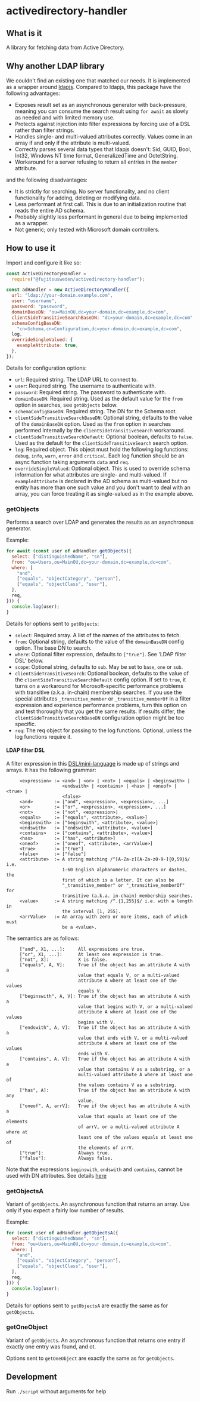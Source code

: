# activedirectory-handler

## What is it

A library for fetching data from Active Directory.

## Why another LDAP library

We couldn't find an existing one that matched our needs.
It is implemented as a wrapper around [ldapjs](http://ldapjs.org/).
Compared to ldapjs, this package have the following advantages:

* Exposes result set as an asynchronous generator with back-pressure, meaning you can consume the search result using `for await` as slowly as needed and with limited memory use.
* Protects against injection into filter expressions by forcing use of a DSL rather than filter strings.
* Handles single- and multi-valued attributes correctly.
  Values come in an array if and only if the attribute is multi-valued.
* Correctly parses several data types that ldapjs doesn't:
  Sid, GUID, Bool, Int32, Windows NT time format, GeneralizedTime and OctetString.
* Workaround for a server refusing to return all entries in the `member` attribute.

and the following disadvantages:

* It is strictly for searching. No server functionality, and no client functionality for adding, deleting or modifying data.
* Less performant at first call. This is due to an initialization routine that reads the entire AD schema.
* Probably slightly less performant in general due to being implemented as a wrapper.
* Not generic; only tested with Microsoft domain controllers.

## How to use it

Import and configure it like so:
```js
const ActiveDirectoryHandler =
  require("@fujitsusweden/activedirectory-handler");

const adHandler = new ActiveDirectoryHandler({
  url: "ldap://your-domain.example.com",
  user: "username",
  password: "password",
  domainBaseDN: "ou=MainOU,dc=your-domain,dc=example,dc=com",
  clientSideTransitiveSearchBaseDN: "dc=your-domain,dc=example,dc=com",
  schemaConfigBaseDN:
    "cn=Schema,cn=Configuration,dc=your-domain,dc=example,dc=com",
  log,
  overrideSingleValued: {
    exampleAttribute: true,
  },
});
```

Details for configuration options:

* `url`:
  Required string.
  The LDAP URL to connect to.
* `user`:
  Required string.
  The username to authenticate with.
* `password`:
  Required string.
  The password to authenticate with.
* `domainBaseDN`:
  Required string.
  Used as the default value for the `from` option in searches, see `getObjects` below.
* `schemaConfigBaseDN`:
  Required string.
  The DN for the Schema root.
* `clientSideTransitiveSearchBaseDN`:
  Optional string, defaults to the value of the `domainBaseDN` option.
  Used as the `from` option in searches performed internally by the `clientSideTransitiveSearch` workaround.
* `clientSideTransitiveSearchDefault`:
  Optional boolean, defaults to `false`.
  Used as the default for the `clientSideTransitiveSearch` search option.
* `log`:
  Required object.
  This object must hold the following log functions: `debug`, `info`, `warn`, `error` and `critical`.
  Each log function should be an async function taking arguments `data` and `req`.
* `overrideSingleValued`:
  Optional object.
  This is used to override schema information for what attributes are single- and multi-valued.
  If `exampleAttribute` is declared in the AD schema as multi-valued but no entity has more than one such value and you don't want to deal with an array, you can force treating it as single-valued as in the example above.

### getObjects

Performs a search over LDAP and generates the results as an asynchronous generator.

Example:

```js
for await (const user of adHandler.getObjects({
  select: ["distinguishedName", "sn"],
  from: "ou=Users,ou=MainOU,dc=your-domain,dc=example,dc=com",
  where: [
    "and",
    ["equals", "objectCategory", "person"],
    ["equals", "objectClass", "user"],
  ],
  req,
})) {
  console.log(user);
}
```

Details for options sent to `getObjects`:

* `select`:
  Required array.
  A list of the names of the attributes to fetch.
* `from`:
  Optional string, defaults to the value of the `domainBaseDN` config option.
  The base DN to search.
* `where`:
  Optional filter expression, defaults to `["true"]`.
  See 'LDAP filter DSL' below.
* `scope`:
  Optional string, defaults to `sub`.
  May be set to `base`, `one` or `sub`.
* `clientSideTransitiveSearch`:
  Optional boolean, defaults to the value of the `clientSideTransitiveSearchDefault` config option.
  If set to `true`, it turns on a workaround for Microsoft-specific performance problems with transitive (a.k.a. in-chain) membership searches.
  If you use the special attributes `_transitive_member` or `_transitive_memberOf` in a filter expression and experience performance problems, turn this option on and test thoroughly that you get the same results.
  If results differ, the `clientSideTransitiveSearchBaseDN` configuration option might be too specific.
* `req`:
  The req object for passing to the log functions.
  Optional, unless the log functions require it.

#### LDAP filter DSL

A filter expression in this [DSL/mini-language](https://en.wikipedia.org/wiki/Domain-specific_language) is made up of strings and arrays.
It has the following grammar:

```
     <expression> := <and> | <or> | <not> | <equals> | <beginswith> |
                     <endswith> | <contains> | <has> | <oneof> | <true> |
                     <false>
     <and>        := ["and", <expression>, <expression>, ...]
     <or>         := ["or", <expression>, <expression>, ...]
     <not>        := ["not", <expression>]
     <equals>     := ["equals", <attribute>, <value>]
     <beginswith> := ["beginswith", <attribute>, <value>]
     <endswith>   := ["endswith", <attribute>, <value>]
     <contains>   := ["contains", <attribute>, <value>]
     <has>        := ["has", <attribute>]
     <oneof>      := ["oneof", <attribute>, <arrValue>]
     <true>       := ["true"]
     <false>      := ["false"]
     <attribute>  := A string matching /^[A-Za-z][A-Za-z0-9-]{0,59}$/ i.e.
                     1-60 English alphanumeric characters or dashes, the
                     first of which is a letter. It can also be
                     "_transitive_member" or "_transitive_memberOf" for
                     transitive (a.k.a. in-chain) membership searches.
     <value>      := A string matching /^.{1,255}$/ i.e. with a length in
                     the interval [1, 255].
     <arrValue>   := An array with zero or more items, each of which must
                     be a <value>.
```

The semantics are as follows:

```
     ["and", X1, ...]:     All expressions are true.
     ["or", X1, ...]:      At least one expression is true.
     ["not", X]:           X is false.
     ["equals", A, V]:     True if the object has an attribute A with a
                           value that equals V, or a multi-valued
                           attribute A where at least one of the values
                           equals V.
     ["beginswith", A, V]: True if the object has an attribute A with a
                           value that begins with V, or a multi-valued
                           attribute A where at least one of the values
                           begins with V.
     ["endswith", A, V]:   True if the object has an attribute A with a
                           value that ends with V, or a multi-valued
                           attribute A where at least one of the values
                           ends with V.
     ["contains", A, V]:   True if the object has an attribute A with a
                           value that contains V as a substring, or a
                           multi-valued attribute A where at least one of
                           the values contains V as a substring.
     ["has", A]:           True if the object has an attribute A with any
                           value.
     ["oneof", A, arrV]:   True if the object has an attribute A with a
                           value that equals at least one of the elements
                           of arrV, or a multi-valued attribute A where at
                           least one of the values equals at least one of
                           the elements of arrV.
     ["true"]:             Always true.
     ["false"]:            Always false.
```

Note that the expressions `beginswith`, `endswith` and `contains`, cannot be used with DN attributes. See details [here](https://social.technet.microsoft.com/wiki/contents/articles/5392.active-directory-ldap-syntax-filters.aspx)

### getObjectsA

Variant of `getObjects`.
An asynchronous function that returns an array.
Use only if you expect a fairly low number of results.

Example:

```js
for (const user of adHandler.getObjectsA({
  select: ["distinguishedName", "sn"],
  from: "ou=Users,ou=MainOU,dc=your-domain,dc=example,dc=com",
  where: [
    "and",
    ["equals", "objectCategory", "person"],
    ["equals", "objectClass", "user"],
  ],
  req,
})) {
  console.log(user);
}
```

Details for options sent to `getObjectsA` are exactly the same as for `getObjects`.

### getOneObject

Variant of `getObjects`.
An asynchronous function that returns one entry if exactly one entry was found, and ot.

Options sent to `getOneObject` are exactly the same as for `getObjects`.

## Development

Run `./script` without arguments for help
